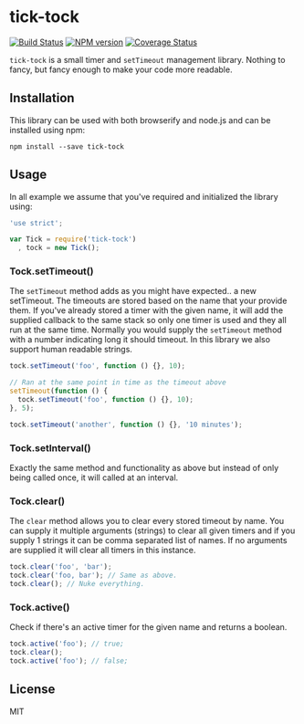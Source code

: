 # tick-tock

[![Build Status](https://travis-ci.org/unshiftio/tick-tock.svg?branch=master)](https://travis-ci.org/unshiftio/tick-tock)
[![NPM version](https://badge.fury.io/js/tick-tock.svg)](http://badge.fury.io/js/tick-tock)
[![Coverage Status](https://img.shields.io/coveralls/unshiftio/tick-tock.svg)](https://coveralls.io/r/unshiftio/tick-tock?branch=master)

`tick-tock` is a small timer and `setTimeout` management library. Nothing to
fancy, but fancy enough to make your code more readable.

## Installation

This library can be used with both browserify and node.js and can be installed
using npm:

```
npm install --save tick-tock
```

## Usage

In all example we assume that you've required and initialized the library using:

```js
'use strict';

var Tick = require('tick-tock')
  , tock = new Tick();
```

### Tock.setTimeout()

The `setTimeout` method adds as you might have expected.. a new setTimeout. The
timeouts are stored based on the name that your provide them. If you've already
stored a timer with the given name, it will add the supplied callback to the
same stack so only one timer is used and they all run at the same time. Normally
you would supply the `setTimeout` method with a number indicating long it should
timeout. In this library we also support human readable strings.

```js
tock.setTimeout('foo', function () {}, 10);

// Ran at the same point in time as the timeout above
setTimeout(function () {
  tock.setTimeout('foo', function () {}, 10); 
}, 5);

tock.setTimeout('another', function () {}, '10 minutes');
```

### Tock.setInterval()

Exactly the same method and functionality as above but instead of only being
called once, it will called at an interval.

### Tock.clear()

The `clear` method allows you to clear every stored timeout by name. You can
supply it multiple arguments (strings) to clear all given timers and if you
supply 1 strings it can be comma separated list of names. If no arguments are
supplied it will clear all timers in this instance.

```js
tock.clear('foo', 'bar');
tock.clear('foo, bar'); // Same as above.
tock.clear(); // Nuke everything.
```

### Tock.active()

Check if there's an active timer for the given name and returns a boolean.

```js
tock.active('foo'); // true;
tock.clear();
tock.active('foo'); // false;
```

## License

MIT
